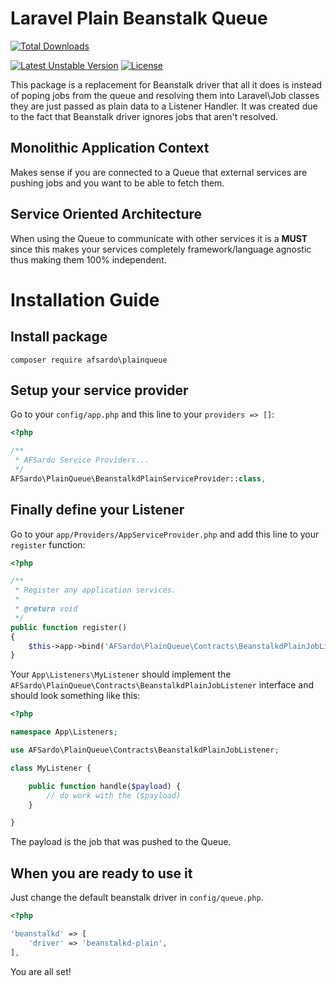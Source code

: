 # Laravel Plain Beanstalk Queue

[![Total Downloads](https://poser.pugx.org/afsardo/plainqueue/downloads)](https://packagist.org/packages/afsardo/plainqueue)
<!--[![Latest Stable Version](https://poser.pugx.org/afsardo/plainqueue/v/stable)](https://packagist.org/packages/afsardo/plainqueue)-->
[![Latest Unstable Version](https://poser.pugx.org/afsardo/plainqueue/v/unstable)](https://packagist.org/packages/afsardo/plainqueue)
[![License](https://poser.pugx.org/afsardo/plainqueue/license)](https://packagist.org/packages/afsardo/plainqueue)

This package is a replacement for Beanstalk driver that all it does is instead of poping jobs from the queue and resolving them into Laravel\Job classes they are just passed as plain data to a Listener Handler.
It was created due to the fact that Beanstalk driver ignores jobs that aren't resolved.

## Monolithic Application Context
Makes sense if you are connected to a Queue that external services are pushing jobs and you want to be able to fetch them.

## Service Oriented Architecture
When using the Queue to communicate with other services it is a **MUST** since this makes your services completely framework/language agnostic thus making them 100% independent.

# Installation Guide

## Install package

    composer require afsardo\plainqueue

## Setup your service provider

Go to your `config/app.php` and this line to your `providers => []`:

```php
<?php

/**
 * AFSardo Service Providers...
 */
AFSardo\PlainQueue\BeanstalkdPlainServiceProvider::class,
```

## Finally define your Listener

Go to your `app/Providers/AppServiceProvider.php` and add this line to your `register` function:

```php
<?php

/**
 * Register any application services.
 *
 * @return void
 */
public function register()
{
    $this->app->bind('AFSardo\PlainQueue\Contracts\BeanstalkdPlainJobListener', 'App\Listeners\MyListener');        
}
```

Your `App\Listeners\MyListener` should implement the `AFSardo\PlainQueue\Contracts\BeanstalkdPlainJobListener` interface and should look something like this:

```php
<?php

namespace App\Listeners;

use AFSardo\PlainQueue\Contracts\BeanstalkdPlainJobListener;

class MyListener {

	public function handle($payload) {	
		// do work with the ($payload)
	}

}
```

The payload is the job that was pushed to the Queue.

## When you are ready to use it

Just change the default beanstalk driver in `config/queue.php`.

```php
<?php

'beanstalkd' => [
    'driver' => 'beanstalkd-plain',
],

```

You are all set!
